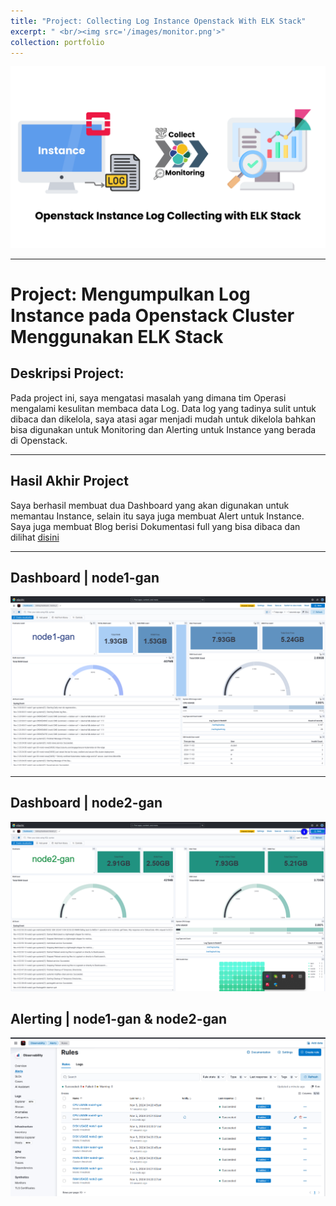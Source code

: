 ```yaml
---
title: "Project: Collecting Log Instance Openstack With ELK Stack"
excerpt: " <br/><img src='/images/monitor.png'>"
collection: portfolio
---
```

![Openstack-ElkStack](/images/Openstack-ELkStack.png)

--- 
# Project: **Mengumpulkan Log Instance pada Openstack Cluster Menggunakan ELK Stack**

## Deskripsi Project: 

Pada project ini, saya mengatasi masalah yang dimana tim Operasi mengalami kesulitan membaca data Log. Data log yang tadinya sulit untuk dibaca dan dikelola, saya atasi agar menjadi mudah untuk dikelola bahkan bisa digunakan untuk Monitoring dan Alerting untuk Instance yang berada di Openstack.

---
## Hasil Akhir Project
Saya berhasil membuat dua Dashboard yang akan digunakan untuk memantau Instance, selain itu saya juga membuat Alert untuk Instance. Saya juga membuat Blog berisi Dokumentasi full yang bisa dibaca dan dilihat [disini](https://gantengjanuar.github.io//posts/2024/11/instance-log-collecting/) 

---
## Dashboard | node1-gan
![hasil Akhir](/images/Dashboard-1.png)

---
## Dashboard | node2-gan
![hasil Akhir](/images/dashboard2-final.png)

## Alerting | node1-gan & node2-gan
![Alert](/images/alert-final.png)

